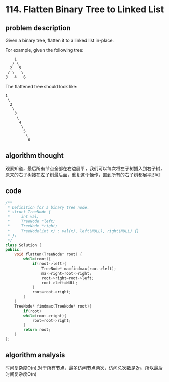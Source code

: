 # 114. Flatten Binary Tree to Linked List

## problem description

Given a binary tree, flatten it to a linked list in-place.

For example, given the following tree:

```text
    1
   / \
  2   5
 / \   \
3   4   6
```

The flattened tree should look like:

```text
1
 \
  2
   \
    3
     \
      4
       \
        5
         \
          6
```

## algorithm thought

观察知道，最后所有节点全部在右边展平，我们可以每次将左子树插入到右子树，原来的右子树接在左子树最后面，重复这个操作，直到所有的右子树都展平即可

## code

```cpp
/**
 * Definition for a binary tree node.
 * struct TreeNode {
 *     int val;
 *     TreeNode *left;
 *     TreeNode *right;
 *     TreeNode(int x) : val(x), left(NULL), right(NULL) {}
 * };
 */
class Solution {
public:
    void flatten(TreeNode* root) {
        while(root){
            if(root->left){
                TreeNode* ma=findmax(root->left);
                ma->right=root->right;
                root->right=root->left;
                root->left=NULL;
            }
            root=root->right;
        }
    }
    TreeNode* findmax(TreeNode* root){
        if(root)
        while(root->right){
            root=root->right;
        }
        return root;
    }
};
```

## algorithm analysis

时间复杂度O\(n\),对于所有节点，最多访问节点两次，访问总次数是2n，所以最后时间复杂度O\(n\)

